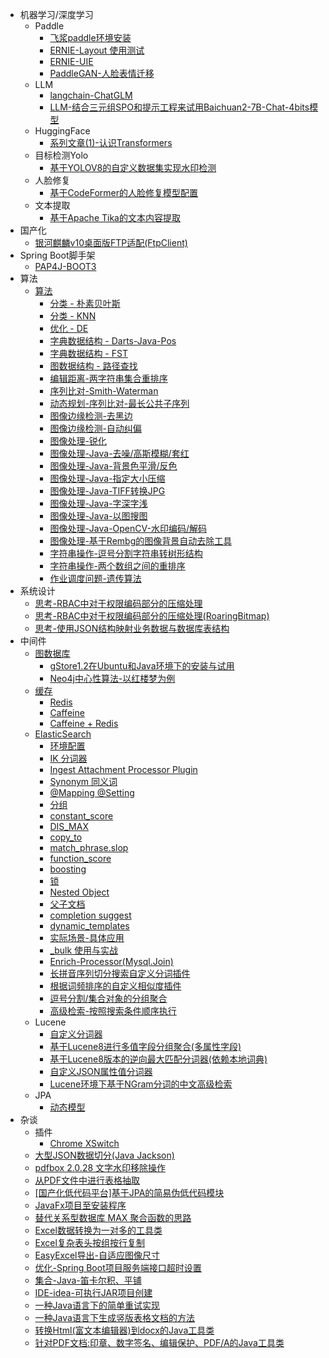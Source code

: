 * 机器学习/深度学习
    * Paddle
      * [飞浆paddle环境安装](md/other/paddle/paddle-install.md)
      * [ERNIE-Layout 使用测试](md/other/paddle/paddle-ERNIE-Layout.md)
      * [ERNIE-UIE](md/other/paddle/paddle-uie.md)
      * [PaddleGAN-人脸表情迁移](md/other/paddle/PaddleGAN-motion_driving.md)
    * LLM
      * [langchain-ChatGLM](md/other/nlp/langchain-ChatGLM.md)
      * [LLM-结合三元组SPO和提示工程来试用Baichuan2-7B-Chat-4bits模型](md/llm/baichuan/Using-Baichuan2-7B-Chat-4bits.md)
    * HuggingFace
      * [系列文章(1)-认识Transformers](md/huggingface/install-check.md)
    * 目标检测Yolo
      * [基于YOLOV8的自定义数据集实现水印检测](md/yolo/yolov8-object-etection-customer-data.md)
    * 人脸修复
      * [基于CodeFormer的人脸修复模型配置](md/CodeFormer/CodeFormer-install.md)
    * 文本提取
      * [基于Apache Tika的文本内容提取](md/tika/tika.md)
* 国产化
  * [银河麒麟v10桌面版FTP适配(FtpClient)](md/localization/kylin/kylin-ftp.md)
* Spring Boot脚手架
  * [PAP4J-BOOT3](md/pap4j_boot3/introduce.md)
* 算法
    * [算法](md/algorithm/algorithm.md)
        * [分类 - 朴素贝叶斯](md/algorithm/algorithm-naivebayes.md)
        * [分类 - KNN](md/algorithm/algorithm-knn.md)
        * [优化 - DE](md/algorithm/algorithm-de.md)
        * [字典数据结构 - Darts-Java-Pos](md/algorithm/algorithm-darts-java-pos.md)
        * [字典数据结构 - FST](md/algorithm/algorithm-fst.md)
        * [图数据结构 - 路径查找](md/algorithm/algorithm-graph-path-search.md)
        * [编辑距离-两字符串集合重排序](md/algorithm/algorithm-two-str-list-reorder.md)
        * [序列比对-Smith-Waterman](md/algorithm/algorithm-Smith-Waterman.md)
        * [动态规划-序列比对-最长公共子序列](md/algorithm/algorithm-LCS.md)
        * [图像边缘检测-去黑边](md/algorithm/image/remove-black-border.md)
        * [图像边缘检测-自动纠偏](md/algorithm/image/auto-correction.md)
        * [图像处理-锐化](md/algorithm/image/sharpening-prewitt-overlay.md)
        * [图像处理-Java-去噪/高斯模糊/套红](md/algorithm/image/image-denoise-gaussianBlur-red.md)
        * [图像处理-Java-背景色平滑/反色](md/algorithm/image/image-backgroundSmooth-invert.md)
        * [图像处理-Java-指定大小压缩](md/algorithm/image/image-compress-to-target-size.md)
        * [图像处理-Java-TIFF转换JPG](md/algorithm/image/image-tif-convert-jpg.md)
        * [图像处理-Java-字深字浅](md/algorithm/image/image-fontweight-deep-shallow.md)
        * [图像处理-Java-以图搜图](md/algorithm/image/image-search-by-image.md)
        * [图像处理-Java-OpenCV-水印编码/解码](md/algorithm/image/image-opencv-dct-watermark.md)
        * [图像处理-基于Rembg的图像背景自动去除工具](md/algorithm/image/image-remove-background-rembg.md)
        * [字符串操作-逗号分割字符串转树形结构](md/algorithm/algorithm-string-list-to-tree.md)
        * [字符串操作-两个数组之间的重排序](md/algorithm/algorithm-array-resort-by-other.md)
        * [作业调度问题-遗传算法](md/algorithm/genetic-algorithm-job-scheduling.md)
* 系统设计
  * [思考-RBAC中对于权限编码部分的压缩处理](md/design/permission/rethink-rbac-permission-code.md)
  * [思考-RBAC中对于权限编码部分的压缩处理(RoaringBitmap)](md/design/permission/rethink-rbac-permission-code-RoaringBitmap.md)
  * [思考-使用JSON结构映射业务数据与数据库表结构](md/design/crud/rethink-crud-using-json.md)
* 中间件
    * [图数据库](/md/database/database.md)
      * [gStore1.2在Ubuntu和Java环境下的安装与试用](md/database/gStore/gStore-install-simple-using.md)
      * [Neo4j中心性算法-以红楼梦为例](md/database/neo4j/neo4j-centrality-algorithms.md)
    * [缓存](md/cache/cache.md)
      * [Redis](md/cache/cache-redis.md)
      * [Caffeine](md/cache/cache-caffeine.md)
      * [Caffeine + Redis](md/cache/cache-caffeine-redis.md)
    * [ElasticSearch](md/elasticsearch/elasticsearch.md)
      * [环境配置](md/elasticsearch/env.md)
      * [IK 分词器](md/elasticsearch/ik.md)
      * [Ingest Attachment Processor Plugin](md/elasticsearch/ingest-attachment.md)
      * [Synonym 同义词](md/elasticsearch/synonym.md)
      * [@Mapping @Setting](md/elasticsearch/@Mapping_@Setting.md)
      * [分组](md/elasticsearch/group.md)
      * [constant_score](md/elasticsearch/constant_score.md)
      * [DIS_MAX](md/elasticsearch/dis_max.md)
      * [copy_to](md/elasticsearch/copy_to.md)
      * [match_phrase.slop](md/elasticsearch/match_phrase.slop.md)
      * [function_score](md/elasticsearch/function_score.md)
      * [boosting](md/elasticsearch/boosting.md)
      * [锁 ](md/elasticsearch/lock.md)
      * [Nested Object](md/elasticsearch/nested.md)
      * [父子文档](md/elasticsearch/parent_child.md)
      * [completion suggest](md/elasticsearch/completion_suggest.md)
      * [dynamic_templates](md/elasticsearch/dynamic_templates.md)
      * [实际场景-具体应用](md/elasticsearch/using_case.md)
      * [_bulk 使用与实战](md/elasticsearch/bulk.md)
      * [Enrich-Processor(Mysql.Join)](md/elasticsearch/Enrich-Processor.md)
      * [长拼音序列切分搜索自定义分词插件](md/elasticsearch/pinyin-cutting.md)
      * [根据词频排序的自定义相似度插件](md/elasticsearch/similarity-tf.md)
      * [逗号分割/集合对象的分组聚合](md/elasticsearch/group-comma-nested.md)
      * [高级检索-按照搜索条件顺序执行](md/elasticsearch/high-query-by-condition-order.md)
    * Lucene
        * [自定义分词器](md/lucene/combined-analyzer.md)
        * [基于Lucene8进行多值字段分组聚合(多属性字段)](md/lucene/multi-value-field-group-aggregation.md)
        * [基于Lucene8版本的逆向最大匹配分词器(依赖本地词典)](md/lucene/backward-maximum-matching-analyzer.md)
        * [自定义JSON属性值分词器](md/lucene/json-analyzer.md)
        * [Lucene环境下基于NGram分词的中文高级检索](md/lucene/HighSearch-In-NGgram-Lucene.md)
    * JPA
        * [动态模型](md/jpa/Hibernate-dynamic-model.md)
* 杂谈
    * 插件
      * [Chrome XSwitch](md/other/chrome-XSwitch-plugin.md)
    * [大型JSON数据切分(Java Jackson)](md/other/big-json-split-in-limited-memory.md)
    * [pdfbox 2.0.28 文字水印移除操作](md/other/pdfbox/remove-text-watermark-pdfbox.md)
    * [从PDF文件中进行表格抽取](md/other/pdfbox/extracte-table-from-file.md)
    * [[国产化低代码平台]基于JPA的简易伪低代码模块](md/other/pap4j-jpa-lowcode.md)
    * [JavaFx项目至安装程序](md/other/sb-project-to-install-program.md)
    * [替代关系型数据库 MAX 聚合函数的思路](md/database/select-max-function-optimize.md)
    * [Excel数据转换为一对多的工具类](md/other/excel/extract-excel-to-multi-object.md)
    * [Excel复杂表头按组按行复制](md/other/excel/excel-copy-template-group.md)
    * [EasyExcel导出-自适应图像尺寸](md/other/excel/excel-export-resize-image.md)
    * [优化-Spring Boot项目服务端接口超时设置](md/other/sb-api-timeout-setting.md)
    * [集合-Java-笛卡尔积、平铺](md/other/collection/collection-descartes-flat.md)
    * [IDE-idea-可执行JAR项目创建](md/other/idea-exec-jar-no-maven.md)
    * [一种Java语言下的简单重试实现](md/other/simple-retry-impl-in-java.md)
    * [一种Java语言下生成竖版表格文档的方法](md/other/doc/gene-doc-in-direction-tableCell.md)
    * [转换Html(富文本编辑器)到docx的Java工具类](md/other/doc/convert-html2docx-using-poi.md)
    * [针对PDF文档:印章、数字签名、编辑保护、PDF/A的Java工具类](md/other/pdfbox/stamp-sign-protect-pdfa-method.md)

